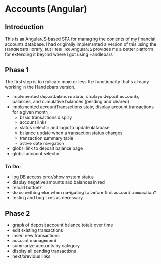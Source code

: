 # Accounts (Angular)

## Introduction

This is an AngularJS-based SPA for managing the contents of my financial
accounts database. I had originally implemented a version of this using
the Handlebars library, but I feel like AngularJS provides me a better
platform for extending it beyond where I got using Handlebars

## Phase 1

The first step is to replicate more or less the functionality that's already
working in the Handlebars version.

* Implemented depostbalances state, displays deposit accounts, balances, and
  cumulative balances (pending and cleared)
* Implemented accountTransactions state, display account transactions for a given month
  * basic transactions display
  * account links
  * status selector and logic to update database
  * balance update when a transaction status changes
  * transaction summary table
  * active date navigation
* global link to deposit balance page
* global account selector

### To Do:

* log DB access error/show system status
* display negative amounts and balances in red
* reload button?
* do something else when navigating to before first account transaction?
* testing and bug fixes as necessary

## Phase 2

* graph of deposit account balance totals over time
* edit existing transactions
* insert new transactions
* account management
* summarize accounts by category
* display all pending transactions
* next/previous links
